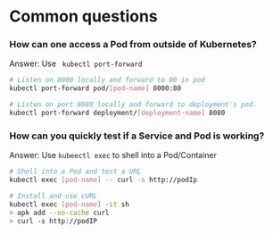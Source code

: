 # Common questions

### How can one access a Pod from outside of Kubernetes?

Answer: Use ` kubectl port-forward`
```bash
# Listen on 8000 locally and forward to 80 in pod
kubectl port-forward pod/[pod-name] 8000:80

# Listen on port 8080 locally and forward to deployment's pod.
kubectl port-forward deployment/[deployment-name] 8080
```

### How can you quickly test if a Service and Pod is working?

Answer: Use `kubeectl exec` to shell into a Pod/Container

```bash
# Shell into a Pod and test a URL
kubectl exec [pod-name] -- curl -s http://podIp

# Install and use cURL
kubectl exec [pod-name] -it sh
> apk add --no-cache curl
> curl -s http://podIP